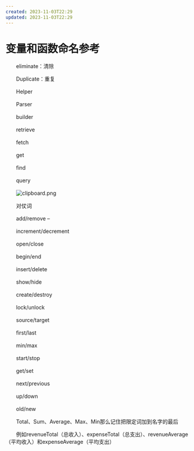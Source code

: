 ```yaml
---
created: 2023-11-03T22:29
updated: 2023-11-03T22:29
---
```

# 变量和函数命名参考

　　eliminate：清除

　　Duplicate：重复

　　Helper

　　Parser

　　builder

　　retrieve

　　fetch

　　get

　　find

　　query

　　![clipboard.png](image1-20230708221750-v75c1rc.png)

　　对仗词

　　add/remove –

　　increment/decrement

　　open/close

　　begin/end

　　insert/delete

　　show/hide

　　create/destroy

　　lock/unlock

　　source/target

　　first/last

　　min/max

　　start/stop

　　get/set

　　next/previous

　　up/down

　　old/new

　　Total、Sum、Average、Max、Min那么记住把限定词加到名字的最后

　　例如revenueTotal（总收入）、expenseTotal（总支出）、revenueAverage（平均收入）和expenseAverage（平均支出）
